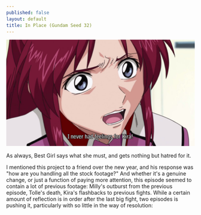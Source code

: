 ```yaml
---
published: false
layout: default
title: In Place (Gundam Seed 32)
---
```

![](/lies.jpg)

As always, Best Girl says what she must, and gets nothing but hatred for it.

I mentioned this project to a friend over the new year, and his response was "how are you handling all the stock footage?" And whether it's a genuine change, or just a function of paying more attention, this episode seemed to contain a lot of previous footage: Milly's outburst from the previous episode, Tolle's death, Kira's flashbacks to previous fights. While a certain amount of reflection is in order after the last big fight, two episodes is pushing it, particularly with so little in the way of resolution: 
